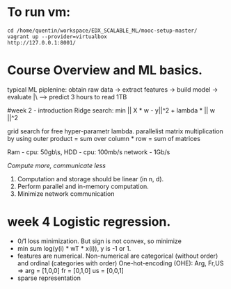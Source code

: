 # To run vm:
```
cd /home/quentin/workspace/EDX_SCALABLE_ML/mooc-setup-master/
vagrant up --provider=virtualbox
http://127.0.0.1:8001/
```

# Course Overview and ML basics.
typical ML piplenine:
obtain raw data -> extract features -> build model -> evaluate |\ --> predict
3 hours to read 1TB

#week 2 - introduction
Ridge search:
min || X * w - y||^2 + lambda * || w ||^2

grid search for free hyper-parametr lambda.
parallelist matrix multiplication by using outer product = sum over
column * row  = sum of matrices

Ram - cpu: 50gb\s,
HDD - cpu: 100mb/s
network - 1Gb/s

*Compute more, communicate less*
1. Computation and storage should be linear (in n, d).
2. Perform parallel and in-memory computation.
3. Minimize network communication

# week 4 Logistic regression.
 - 0/1 loss minimization. But sign is not convex, so minimize
 - min sum log(y(i) * wT * x(i)), y is -1 or 1.
 - features are numerical. Non-numerical are categorical (without
   order) and ordinal (categories with order)
   One-hot-encoding (OHE): Arg, Fr,US =>
   arg = [1,0,0]
   fr =  [0,1,0]
   us =  [0,0,1]
 - sparse representation
 
